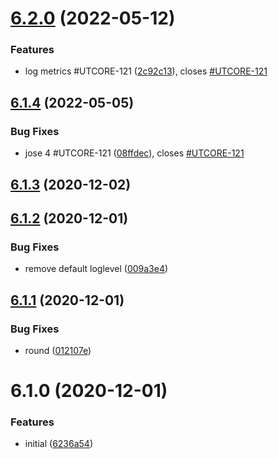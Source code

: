 # [6.2.0](https://github.com/softwaregroup-bg/ut-loadtest/compare/v6.1.4...v6.2.0) (2022-05-12)


### Features

* log metrics #UTCORE-121 ([2c92c13](https://github.com/softwaregroup-bg/ut-loadtest/commit/2c92c133848105a60710fe2c93bc7a4a45db9638)), closes [#UTCORE-121](https://github.com/softwaregroup-bg/ut-loadtest/issues/UTCORE-121)



## [6.1.4](https://github.com/softwaregroup-bg/ut-loadtest/compare/v6.1.3...v6.1.4) (2022-05-05)


### Bug Fixes

* jose 4 #UTCORE-121 ([08ffdec](https://github.com/softwaregroup-bg/ut-loadtest/commit/08ffdec980f5600d4713752babba486d0f74a5bf)), closes [#UTCORE-121](https://github.com/softwaregroup-bg/ut-loadtest/issues/UTCORE-121)



## [6.1.3](https://github.com/softwaregroup-bg/ut-loadtest/compare/v6.1.2...v6.1.3) (2020-12-02)



## [6.1.2](https://github.com/softwaregroup-bg/ut-loadtest/compare/v6.1.1...v6.1.2) (2020-12-01)


### Bug Fixes

* remove default loglevel ([009a3e4](https://github.com/softwaregroup-bg/ut-loadtest/commit/009a3e49a365a410419ebf5de4864db641008d43))



## [6.1.1](https://github.com/softwaregroup-bg/ut-loadtest/compare/v6.1.0...v6.1.1) (2020-12-01)


### Bug Fixes

* round ([012107e](https://github.com/softwaregroup-bg/ut-loadtest/commit/012107e744590c251f4242f621b58701718c9a4f))



# 6.1.0 (2020-12-01)


### Features

* initial ([6236a54](https://github.com/softwaregroup-bg/ut-loadtest/commit/6236a54c9a560f263349aa00a6e22679c0a4f096))



